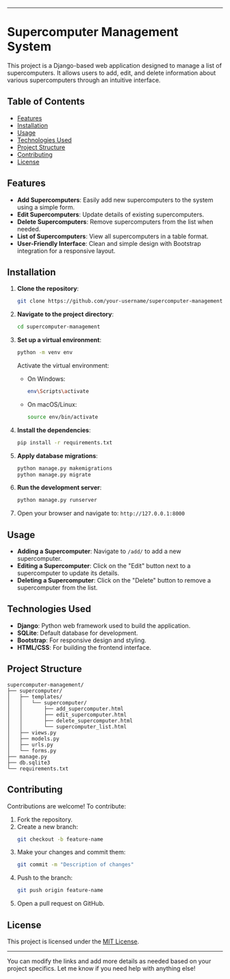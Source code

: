 
---

# Supercomputer Management System

This project is a Django-based web application designed to manage a list of supercomputers. It allows users to add, edit, and delete information about various supercomputers through an intuitive interface.

## Table of Contents

- [Features](#features)
- [Installation](#installation)
- [Usage](#usage)
- [Technologies Used](#technologies-used)
- [Project Structure](#project-structure)
- [Contributing](#contributing)
- [License](#license)

## Features

- **Add Supercomputers**: Easily add new supercomputers to the system using a simple form.
- **Edit Supercomputers**: Update details of existing supercomputers.
- **Delete Supercomputers**: Remove supercomputers from the list when needed.
- **List of Supercomputers**: View all supercomputers in a table format.
- **User-Friendly Interface**: Clean and simple design with Bootstrap integration for a responsive layout.

## Installation

1. **Clone the repository**:
   ```bash
   git clone https://github.com/your-username/supercomputer-management.git
   ```
2. **Navigate to the project directory**:
   ```bash
   cd supercomputer-management
   ```
3. **Set up a virtual environment**:
   ```bash
   python -m venv env
   ```
   Activate the virtual environment:
   - On Windows:
     ```bash
     env\Scripts\activate
     ```
   - On macOS/Linux:
     ```bash
     source env/bin/activate
     ```
4. **Install the dependencies**:
   ```bash
   pip install -r requirements.txt
   ```
5. **Apply database migrations**:
   ```bash
   python manage.py makemigrations
   python manage.py migrate
   ```
6. **Run the development server**:
   ```bash
   python manage.py runserver
   ```

7. Open your browser and navigate to: `http://127.0.0.1:8000`

## Usage

- **Adding a Supercomputer**: Navigate to `/add/` to add a new supercomputer.
- **Editing a Supercomputer**: Click on the "Edit" button next to a supercomputer to update its details.
- **Deleting a Supercomputer**: Click on the "Delete" button to remove a supercomputer from the list.

## Technologies Used

- **Django**: Python web framework used to build the application.
- **SQLite**: Default database for development.
- **Bootstrap**: For responsive design and styling.
- **HTML/CSS**: For building the frontend interface.

## Project Structure

```
supercomputer-management/
├── supercomputer/
│   ├── templates/
│   │   └── supercomputer/
│   │       ├── add_supercomputer.html
│   │       ├── edit_supercomputer.html
│   │       ├── delete_supercomputer.html
│   │       └── supercomputer_list.html
│   ├── views.py
│   ├── models.py
│   ├── urls.py
│   └── forms.py
├── manage.py
├── db.sqlite3
└── requirements.txt
```

## Contributing

Contributions are welcome! To contribute:

1. Fork the repository.
2. Create a new branch:
   ```bash
   git checkout -b feature-name
   ```
3. Make your changes and commit them:
   ```bash
   git commit -m "Description of changes"
   ```
4. Push to the branch:
   ```bash
   git push origin feature-name
   ```
5. Open a pull request on GitHub.

## License

This project is licensed under the [MIT License](LICENSE).

---

You can modify the links and add more details as needed based on your project specifics. Let me know if you need help with anything else!
